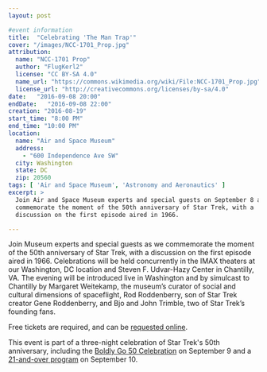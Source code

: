 ```yaml
---
layout: post

#event information
title:  "Celebrating 'The Man Trap'"
cover: "/images/NCC-1701_Prop.jpg"
attribution:
  name: "NCC-1701 Prop"
  author: "FlugKerl2"
  license: "CC BY-SA 4.0"
  name_url: "https://commons.wikimedia.org/wiki/File:NCC-1701_Prop.jpg"
  license_url: "http://creativecommons.org/licenses/by-sa/4.0"
date:   "2016-09-08 20:00"
endDate:   "2016-09-08 22:00"
creation: "2016-08-19"
start_time: "8:00 PM"
end_time: "10:00 PM"
location:
  name: "Air and Space Museum"
  address:
    - "600 Independence Ave SW"
  city: Washington
  state: DC
  zip: 20560
tags: [ 'Air and Space Museum', 'Astronomy and Aeronautics' ]
excerpt: >
  Join Air and Space Museum experts and special guests on September 8 as we
  commemorate the moment of the 50th anniversary of Star Trek, with a
  discussion on the first episode aired in 1966.

---
```


Join Museum experts and special guests as we commemorate the moment of the 50th
anniversary of Star Trek, with a discussion on the first episode aired in 1966.
Celebrations will be held concurrently in the IMAX theaters at our Washington,
DC location and Steven F. Udvar-Hazy Center in Chantilly, VA. The evening will
be introduced live in Washington and by simulcast to Chantilly by Margaret
Weitekamp, the museum’s curator of social and cultural dimensions of
spaceflight, Rod Roddenberry, son of Star Trek creator Gene Roddenberry, and
Bjo and John Trimble, two of Star Trek’s founding fans.

Free tickets are required, and can be [requested
online](https://airandspace.si.edu/events/screening-man-trap).

This event is part of a three-night celebration of Star Trek's 50th
anniversary, including the [Boldly Go 50 Celebration](/event/air-space-boldly-go-50-celebration.html) on September 9 and
a [21-and-over program](/event/museum-moonshine-star-trek.html) on September 10.
